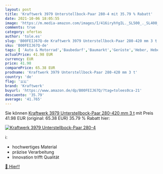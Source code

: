 ```yaml
---
layout: post
title: 'Kraftwerk 3979 Unterstellbock-Paar 280-4 mit 35.79 % Rabatt'
date: 2021-10-06 18:05:55
image: 'https://m.media-amazon.com/images/I/416iryhYgIL._SL500_._SL400_.jpg'
comments: true
category: ofertas
author: 'tole.es'
slug: 'B00FEIJ67Q-de Kraftwerk 3979 Unterstellbock-Paar 280-420 mm 3 t'
sku: 'B00FEIJ67Q-de'
tags: [ 'Auto & Motorrad','Baubedarf','Baumarkt','Gerüste','Heber, Hebebühnen & Ständer','Stützböcke','Werkstattausrüstung','Werkzeuge','kraftwerk', ]
actualPrice: 41.98 EUR
currency: EUR
price: 41.98
comparePrice: 65.38 EUR
prodname: 'Kraftwerk 3979 Unterstellbock-Paar 280-420 mm 3 t'
country: 'de'
flag: '🇩🇪'
brand: 'Kraftwerk'
buyurl: 'https://www.amazon.de/dp/B00FEIJ67Q/?tag=tolees0ca-21'
descuento: '35.79'
average: '41.765'
---
```


Sie können [Kraftwerk 3979 Unterstellbock-Paar 280-420 mm 3 t](https://www.amazon.de/dp/B00FEIJ67Q/?tag=tolees0ca-21) mit Preis 41.98 EUR (original: 65.38 EUR) 35.79 % Rabatt hier:

[![Kraftwerk 3979 Unterstellbock-Paar 280-4](https://m.media-amazon.com/images/I/416iryhYgIL._SL500_._SL400_.jpg)](https://www.amazon.de/dp/B00FEIJ67Q/?tag=tolees0ca-21)

ℹ️:

- hochwertiges Material
- präzise Verarbeitung
- Innovation trifft Qualität

[🛒 Hier!!](https://www.amazon.de/dp/B00FEIJ67Q/?tag=tolees0ca-21)
